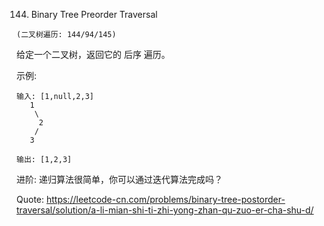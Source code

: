 144. Binary Tree Preorder Traversal

``` (二叉树遍历: 144/94/145) ```

给定一个二叉树，返回它的 后序 遍历。

示例:
```
输入: [1,null,2,3]  
   1
    \
     2
    /
   3 

输出: [1,2,3]
```

进阶: 递归算法很简单，你可以通过迭代算法完成吗？

Quote:  https://leetcode-cn.com/problems/binary-tree-postorder-traversal/solution/a-li-mian-shi-ti-zhi-yong-zhan-qu-zuo-er-cha-shu-d/
